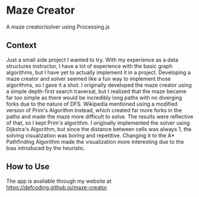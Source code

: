 # Maze Creator
A maze creator/solver using Processing.js

## Context
Just a small side project I wanted to try. With my experience as a data structures instructor, I have a lot of experience with the basic graph algorithms, but I have yet to actually implement it in a project. Developing a maze creator and solver seemed like a fun way to implement those algorithms, so I gave it a shot. I originally developed the maze creator using a simple depth-first search traversal, but I realized that the maze became far too simple as there would be incredibly long paths with no diverging forks due to the nature of DFS. Wikipedia mentioned using a modified version of Prim's Algorithm instead, which created far more forks in the paths and made the maze more difficult to solve. The results were reflective of that, so I kept Prim's algorithm. I originally implemented the solver using Dijkstra's Algorithm, but since the distance between cells was always 1, the solving visualization was boring and repetitive. Changing it to the A* Pathfinding Algorithm made the visualization more interesting due to the bias introduced by the heuristic.

## How to Use
The app is available through my website at https://defcoding.github.io/maze-creator.
